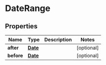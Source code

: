 
# DateRange

## Properties
Name | Type | Description | Notes
------------ | ------------- | ------------- | -------------
**after** | [**Date**](Date.md) |  |  [optional]
**before** | [**Date**](Date.md) |  |  [optional]



